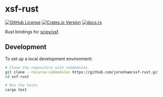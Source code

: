 # xsf-rust

[![GitHub License](https://img.shields.io/github/license/jorenham/xsf-rust?style=flat-square&color=333)](https://github.com/jorenham/xsf-rust/blob/master/LICENSE)
[![Crates.io Version](https://img.shields.io/crates/v/xsf?style=flat-square&color=333333)](https://crates.io/crates/xsf)
[![docs.rs](https://img.shields.io/docsrs/xsf?style=flat-square&color=333333)](https://docs.rs/xsf/)

Rust bindings for [scipy/xsf](https://github.com/scipy/xsf/).

## Development

To set up a local development environment:

```bash
# Clone the repository with submodules
git clone --recurse-submodules https://github.com/jorenham/xsf-rust.git
cd xsf-rust

# Run the tests
cargo test
```
